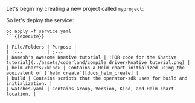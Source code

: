Let's begin my creating a new project called `myproject`:

So let's deploy the service: 

```
oc apply -f service.yaml
```{{execute}}

| File/Folders | Purpose |
| :---         | :---    |
| Kamesh's awesome Knative tutorial | ![QR code for the Knative tutorial](../assets/coderland/compile_driver/Knative tutorial.png) |
| helm-charts/<kind> | Contains a Helm chart initialized using the equivalent of [`helm create`][docs_helm_create] |
| build | Contains scripts that the operator-sdk uses for build and initialization. |
| watches.yaml | Contains Group, Version, Kind, and Helm chart location. |